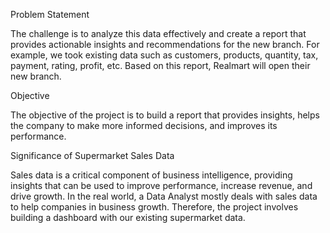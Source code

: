 Problem Statement

The challenge is to analyze this data effectively and create a report that provides actionable insights and recommendations for the new branch. For example, we took existing data such as customers, products, quantity, tax, payment, rating, profit, etc. Based on this report, Realmart will open their new branch.

Objective

The objective of the project is to build a report that provides insights, helps the company to make more informed decisions, and improves its performance.

Significance of Supermarket Sales Data

Sales data is a critical component of business intelligence, providing insights that can be used to improve performance, increase revenue, and drive growth. In the real world, a Data Analyst mostly deals with sales data to help companies in business growth. Therefore, the project involves building a dashboard with our existing supermarket data.
